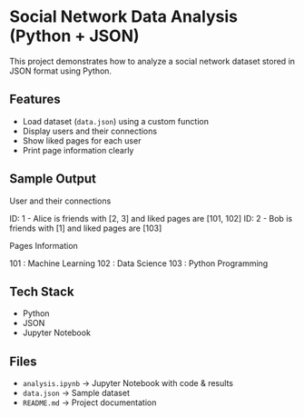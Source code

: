 # Social Network Data Analysis (Python + JSON)

This project demonstrates how to analyze a social network dataset stored in JSON format using Python.

## Features
- Load dataset (`data.json`) using a custom function
- Display users and their connections
- Show liked pages for each user
- Print page information clearly

## Sample Output
User and their connections

ID: 1 - Alice is friends with [2, 3] and liked pages are [101, 102]
ID: 2 - Bob is friends with [1] and liked pages are [103]

Pages Information

101 : Machine Learning
102 : Data Science
103 : Python Programming

## Tech Stack
- Python
- JSON
- Jupyter Notebook

## Files
- `analysis.ipynb` → Jupyter Notebook with code & results  
- `data.json` → Sample dataset  
- `README.md` → Project documentation
